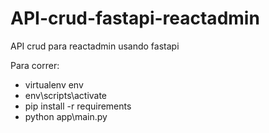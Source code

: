 # API-crud-fastapi-reactadmin
API crud para reactadmin usando fastapi

Para correr:
- virtualenv env
- env\scripts\activate
- pip install -r requirements 
- python app\main.py 
